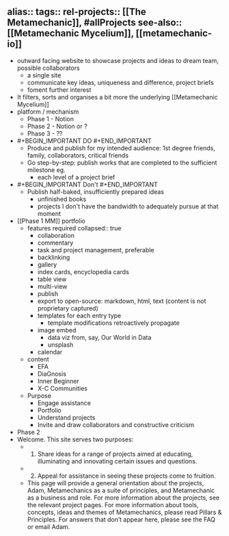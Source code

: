 alias::
tags::
rel-projects:: [[The Metamechanic]], #allProjects
see-also:: [[Metamechanic Mycelium]], [[metamechanic-io]]
-
- outward facing website to showcase projects and ideas to dream team, possible collaborators
	- a single site
	- communicate key ideas, uniqueness and difference, project briefs
	- foment further interest
- It filters, sorts and organises a bit more the underlying [[Metamechanic Mycelium]]
- platform / mechanism
	- Phase 1 - Notion
	- Phase 2 - Notion or ?
	- Phase 3 - ??
- #+BEGIN_IMPORTANT
  DO
  #+END_IMPORTANT
	- Produce and publish for my intended audience: 1st degree friends, family, collaborators, critical friends
	- Go step-by-step: publish works that are completed to the sufficient milestone eg.
		- each level of a project brief
- #+BEGIN_IMPORTANT
  Don't
  #+END_IMPORTANT
	- Publish half-baked, insufficiently prepared ideas
		- unfinished books
		- projects I don't have the bandwidth to adequately pursue at that moment
- [[Phase 1 MM]] portfolio
	- features required
	  collapsed:: true
		- collaboration
		- commentary
		- task and project management, preferable
		- backlinking
		- gallery
		- index cards, encyclopedia cards
		- table view
		- multi-view
		- publish
		- export to open-source: markdown, html, text (content is not proprietary captured)
		- templates for each entry type
			- template modifications retroactively propagate
		- image embed
			- data viz from, say, Our World in Data
			- unsplash
		- calendar
	- content
		- EFA
		- DiaGnosis
		- Inner Beginner
		- X-C Communities
	- Purpose
		- Engage assistance
		- Portfolio
		- Understand projects
		- Invite and draw collaborators and constructive criticism
- Phase 2
- Welcome. This site serves two purposes:
	- 1. Share ideas for a range of projects aimed at educating, illuminating and innovating certain issues and questions.
	- 2. Appeal for assistance in seeing these projects come to fruition.
	- This page will provide a general orientation about the projects, Adam, Metamechanics as a suite of principles, and Metamechanic as a business and role. For more information about the projects, see the relevant project pages. For more information about tools, concepts, ideas and themes of Metamechanics, please read Pillars & Principles. For answers that don’t appear here, please see the FAQ or email Adam.